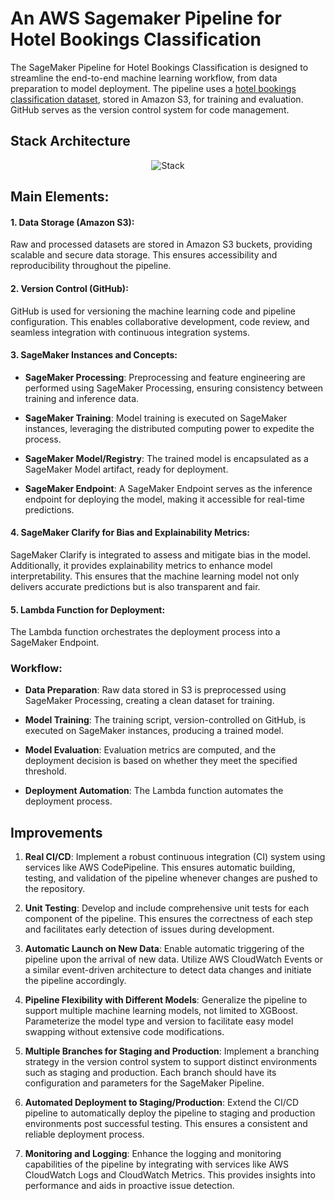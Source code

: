# An AWS Sagemaker Pipeline for Hotel Bookings Classification

The SageMaker Pipeline for Hotel Bookings Classification is designed to streamline the end-to-end machine learning workflow, from data preparation to model deployment. The pipeline uses a [hotel bookings classification dataset](https://www.sciencedirect.com/science/article/pii/S2352340918315191), stored in Amazon S3, for training and evaluation. GitHub serves as the version control system for code management.

## Stack Architecture

<p align="center">
  <img src="bookings-stack.svg" alt="Stack">
</p>

## Main Elements:

#### 1. Data Storage (Amazon S3):
Raw and processed datasets are stored in Amazon S3 buckets, providing scalable and secure data storage. This ensures accessibility and reproducibility throughout the pipeline.

#### 2. Version Control (GitHub):
GitHub is used for versioning the machine learning code and pipeline configuration. This enables collaborative development, code review, and seamless integration with continuous integration systems.

#### 3. SageMaker Instances and Concepts:
- **SageMaker Processing**: Preprocessing and feature engineering are performed using SageMaker Processing, ensuring consistency between training and inference data.

- **SageMaker Training**: Model training is executed on SageMaker instances, leveraging the distributed computing power to expedite the process.

- **SageMaker Model/Registry**: The trained model is encapsulated as a SageMaker Model artifact, ready for deployment.

- **SageMaker Endpoint**: A SageMaker Endpoint serves as the inference endpoint for deploying the model, making it accessible for real-time predictions.

#### 4. SageMaker Clarify for Bias and Explainability Metrics:

SageMaker Clarify is integrated to assess and mitigate bias in the model. Additionally, it provides explainability metrics to enhance model interpretability. This ensures that the machine learning model not only delivers accurate predictions but is also transparent and fair.

#### 5. Lambda Function for Deployment:

The Lambda function orchestrates the deployment process into a SageMaker Endpoint.

### Workflow:
- **Data Preparation**: Raw data stored in S3 is preprocessed using SageMaker Processing, creating a clean dataset for training.

- **Model Training**: The training script, version-controlled on GitHub, is executed on SageMaker instances, producing a trained model.

- **Model Evaluation**: Evaluation metrics are computed, and the deployment decision is based on whether they meet the specified threshold.

- **Deployment Automation**: The Lambda function automates the deployment process.

## Improvements

1. **Real CI/CD**:
Implement a robust continuous integration (CI) system using services like AWS CodePipeline. This ensures automatic building, testing, and validation of the pipeline whenever changes are pushed to the repository.

2. **Unit Testing**:
Develop and include comprehensive unit tests for each component of the pipeline. This ensures the correctness of each step and facilitates early detection of issues during development.

3. **Automatic Launch on New Data**:
Enable automatic triggering of the pipeline upon the arrival of new data. Utilize AWS CloudWatch Events or a similar event-driven architecture to detect data changes and initiate the pipeline accordingly.

4. **Pipeline Flexibility with Different Models**:
Generalize the pipeline to support multiple machine learning models, not limited to XGBoost. Parameterize the model type and version to facilitate easy model swapping without extensive code modifications.

5. **Multiple Branches for Staging and Production**:
Implement a branching strategy in the version control system to support distinct environments such as staging and production. Each branch should have its configuration and parameters for the SageMaker Pipeline.

6. **Automated Deployment to Staging/Production**:
Extend the CI/CD pipeline to automatically deploy the pipeline to staging and production environments post successful testing. This ensures a consistent and reliable deployment process.

7. **Monitoring and Logging**:
Enhance the logging and monitoring capabilities of the pipeline by integrating with services like AWS CloudWatch Logs and CloudWatch Metrics. This provides insights into performance and aids in proactive issue detection.